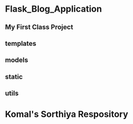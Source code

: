 # Flask_Blog_Application
## My First Class Project

## templates
## models
## static
## utils

# Komal's Sorthiya Respository
